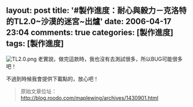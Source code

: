 layout: post
title: '#製作進度：耐心與毅力－克洛特的TL2.0~沙漠的迷宮~出爐'
date: 2006-04-17 23:04
comments: true
categories: [製作進度]
tags: [製作進度]
---
![TL2.0.png](/image/RqgCMSFPQMB9R9Xnp26r_0de062e5.png)
老實說，做完這款時，我也沒有去測試很多，所以BUG可能很多吧！

不過到時候我會提供下載點的，放心吧！

> 原始文章位址：http://blog.roodo.com/maplewing/archives/1430901.html